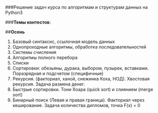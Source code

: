 ###Решение задач курса по алгоритмам и структурам данных на Python3

###**Темы контестов**:

##**Осень**
1. Базовый синтаксис, ссылочная модель данных
2. Однопроходные алгоритмы, обработка последовательностей
3. Системы счисления
4. Алгоритмы полного перебора
5. Списки
6. Сортировки: обезьяны, дурака, выбором, пузырек, вставками. Поразрядная и подсчетом (специфичные)
7. Рекурсия. (факториал, ханой, снежинка Коха, НОД). Хвостовая рекурсия. Задача размена денег.
8. Быстрые сортировки. Тони Хоара (quick sort) и слиянием (merge sort)
9. Бинарный поиск (Левая и правая граница). Факториал через кеширование. Задача количества дипломов, точка F(x) = 0
